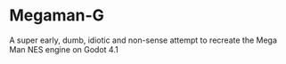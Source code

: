 # Megaman-G

A super early, dumb, idiotic and non-sense attempt to recreate the Mega Man NES engine on Godot 4.1
